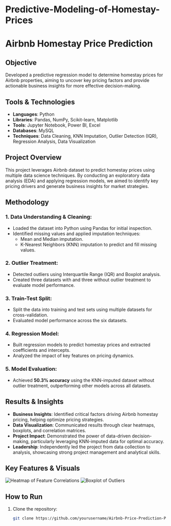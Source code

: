 # Predictive-Modeling-of-Homestay-Prices

# Airbnb Homestay Price Prediction

## Objective
Developed a predictive regression model to determine homestay prices for Airbnb properties, aiming to uncover key pricing factors and provide actionable business insights for more effective decision-making.

## Tools & Technologies
- **Languages**: Python
- **Libraries**: Pandas, NumPy, Scikit-learn, Matplotlib
- **Tools**: Jupyter Notebook, Power BI, Excel
- **Databases**: MySQL
- **Techniques**: Data Cleaning, KNN Imputation, Outlier Detection (IQR), Regression Analysis, Data Visualization

## Project Overview
This project leverages Airbnb dataset to predict homestay prices using multiple data science techniques. By conducting an exploratory data analysis (EDA) and applying regression models, we aimed to identify key pricing drivers and generate business insights for market strategies.

## Methodology
### 1. Data Understanding & Cleaning:
- Loaded the dataset into Python using Pandas for initial inspection.
- Identified missing values and applied imputation techniques:
  - Mean and Median imputation.
  - K-Nearest Neighbors (KNN) imputation to predict and fill missing values.

### 2. Outlier Treatment:
- Detected outliers using Interquartile Range (IQR) and Boxplot analysis.
- Created three datasets with and three without outlier treatment to evaluate model performance.

### 3. Train-Test Split:
- Split the data into training and test sets using multiple datasets for cross-validation.
- Evaluated model performance across the six datasets.

### 4. Regression Model:
- Built regression models to predict homestay prices and extracted coefficients and intercepts.
- Analyzed the impact of key features on pricing dynamics.

### 5. Model Evaluation:
- Achieved **50.3% accuracy** using the KNN-imputed dataset without outlier treatment, outperforming other models across all datasets.

## Results & Insights
- **Business Insights**: Identified critical factors driving Airbnb homestay pricing, helping optimize pricing strategies.
- **Data Visualization**: Communicated results through clear heatmaps, boxplots, and correlation matrices.
- **Project Impact**: Demonstrated the power of data-driven decision-making, particularly leveraging KNN-imputed data for optimal accuracy.
- **Leadership**: Independently led the project from data collection to analysis, showcasing strong project management and analytical skills.

## Key Features & Visuals
![Heatmap of Feature Correlations](results/heatmap.png)
![Boxplot of Outliers](results/boxplot.png)

## How to Run
1. Clone the repository:
   ```bash
   git clone https://github.com/yourusername/Airbnb-Price-Prediction-Project.git
